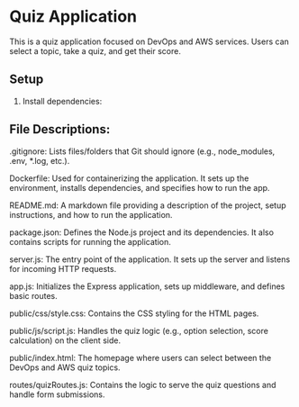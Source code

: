 # Quiz Application

This is a quiz application focused on DevOps and AWS services. Users can select a topic, take a quiz, and get their score.

## Setup

1. Install dependencies:


## File Descriptions:

.gitignore: Lists files/folders that Git should ignore (e.g., node_modules, .env, *.log, etc.).

Dockerfile: Used for containerizing the application. It sets up the environment, installs dependencies, and specifies how to run the app.

README.md: A markdown file providing a description of the project, setup instructions, and how to run the application.

package.json: Defines the Node.js project and its dependencies. It also contains scripts for running the application.

server.js: The entry point of the application. It sets up the server and listens for incoming HTTP requests.

app.js: Initializes the Express application, sets up middleware, and defines basic routes.

public/css/style.css: Contains the CSS styling for the HTML pages.

public/js/script.js: Handles the quiz logic (e.g., option selection, score calculation) on the client side.

public/index.html: The homepage where users can select between the DevOps and AWS quiz topics.

routes/quizRoutes.js: Contains the logic to serve the quiz questions and handle form submissions.